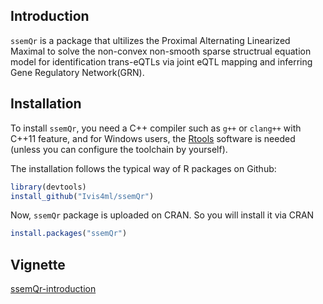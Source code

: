 ## Introduction

`ssemQr` is a package that ultilizes the Proximal Alternating Linearized Maximal to solve the
non-convex non-smooth sparse structrual equation model for identification trans-eQTLs via joint eQTL mapping and
inferring Gene Regulatory Network(GRN).

## Installation

To install `ssemQr`, you need a C++ compiler such as `g++` or `clang++` with C++11 feature,
and for Windows users, the [Rtools](https://cran.r-project.org/bin/windows/Rtools/index.html)
software is needed (unless you can configure the toolchain by yourself).

The installation follows the typical way of R packages on Github:

  ```r
library(devtools)
install_github("Ivis4ml/ssemQr")
```

Now, `ssemQr` package is uploaded on CRAN. So you will install it via CRAN

```r
install.packages("ssemQr")
```

## Vignette
[ssemQr-introduction](https://github.com/Ivis4ml/fssemR/blob/master/inst/doc/ssemQr.pdf)

